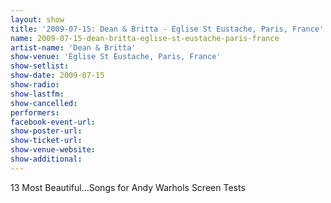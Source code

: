 ```yaml
---
layout: show
title: '2009-07-15: Dean & Britta - Eglise St Eustache, Paris, France'
name: 2009-07-15-dean-britta-eglise-st-eustache-paris-france
artist-name: 'Dean & Britta'
show-venue: 'Eglise St Eustache, Paris, France'
show-setlist: 
show-date: 2009-07-15
show-radio: 
show-lastfm: 
show-cancelled: 
performers: 
facebook-event-url: 
show-poster-url: 
show-ticket-url: 
show-venue-website: 
show-additional: 
---
```


13 Most Beautiful...Songs for Andy Warhols Screen Tests